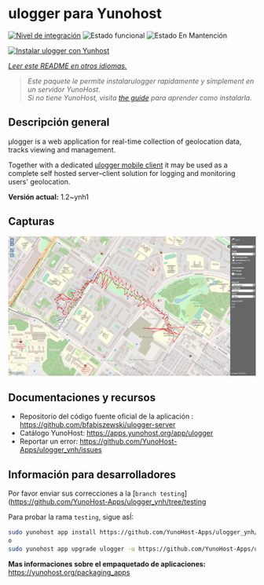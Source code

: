 <!--
Este archivo README esta generado automaticamente<https://github.com/YunoHost/apps/tree/master/tools/readme_generator>
No se debe editar a mano.
-->

# ulogger para Yunohost

[![Nivel de integración](https://dash.yunohost.org/integration/ulogger.svg)](https://dash.yunohost.org/appci/app/ulogger) ![Estado funcional](https://ci-apps.yunohost.org/ci/badges/ulogger.status.svg) ![Estado En Mantención](https://ci-apps.yunohost.org/ci/badges/ulogger.maintain.svg)

[![Instalar ulogger con Yunhost](https://install-app.yunohost.org/install-with-yunohost.svg)](https://install-app.yunohost.org/?app=ulogger)

*[Leer este README en otros idiomas.](./ALL_README.md)*

> *Este paquete le permite instalarulogger rapidamente y simplement en un servidor YunoHost.*  
> *Si no tiene YunoHost, visita [the guide](https://yunohost.org/install) para aprender como instalarla.*

## Descripción general

μlogger is a web application for real-time collection of geolocation data, tracks viewing and management. 

Together with a dedicated [μlogger mobile client](https://github.com/bfabiszewski/ulogger-android) it may be used as a complete self hosted server–client solution for logging and monitoring users' geolocation.


**Versión actual:** 1.2~ynh1

## Capturas

![Captura de ulogger](./doc/screenshots/screenshot.png)

## Documentaciones y recursos

- Repositorio del código fuente oficial de la aplicación : <https://github.com/bfabiszewski/ulogger-server>
- Catálogo YunoHost: <https://apps.yunohost.org/app/ulogger>
- Reportar un error: <https://github.com/YunoHost-Apps/ulogger_ynh/issues>

## Información para desarrolladores

Por favor enviar sus correcciones a la [`branch testing`](https://github.com/YunoHost-Apps/ulogger_ynh/tree/testing

Para probar la rama `testing`, sigue asÍ:

```bash
sudo yunohost app install https://github.com/YunoHost-Apps/ulogger_ynh/tree/testing --debug
o
sudo yunohost app upgrade ulogger -u https://github.com/YunoHost-Apps/ulogger_ynh/tree/testing --debug
```

**Mas informaciones sobre el empaquetado de aplicaciones:** <https://yunohost.org/packaging_apps>
